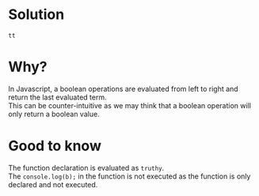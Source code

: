 # Solution
```
tt
```

# Why?
In Javascript, a boolean operations are evaluated from left to right and return the last evaluated term.  
This can be counter-intuitive as we may think that a boolean operation will only return a boolean value. 


# Good to know
The function declaration is evaluated as `truthy`.  
The `console.log(b);` in the function is not executed as the function is only declared and not executed.